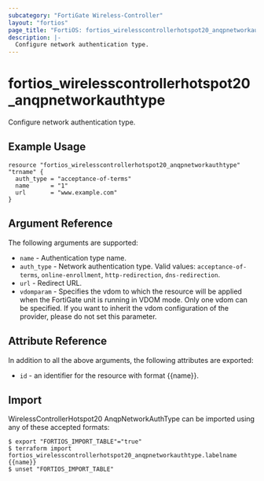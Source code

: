 ```yaml
---
subcategory: "FortiGate Wireless-Controller"
layout: "fortios"
page_title: "FortiOS: fortios_wirelesscontrollerhotspot20_anqpnetworkauthtype"
description: |-
  Configure network authentication type.
---
```


# fortios_wirelesscontrollerhotspot20_anqpnetworkauthtype
Configure network authentication type.

## Example Usage

```hcl
resource "fortios_wirelesscontrollerhotspot20_anqpnetworkauthtype" "trname" {
  auth_type = "acceptance-of-terms"
  name      = "1"
  url       = "www.example.com"
}
```

## Argument Reference

The following arguments are supported:

* `name` - Authentication type name.
* `auth_type` - Network authentication type. Valid values: `acceptance-of-terms`, `online-enrollment`, `http-redirection`, `dns-redirection`.
* `url` - Redirect URL.
* `vdomparam` - Specifies the vdom to which the resource will be applied when the FortiGate unit is running in VDOM mode. Only one vdom can be specified. If you want to inherit the vdom configuration of the provider, please do not set this parameter.


## Attribute Reference

In addition to all the above arguments, the following attributes are exported:
* `id` - an identifier for the resource with format {{name}}.

## Import

WirelessControllerHotspot20 AnqpNetworkAuthType can be imported using any of these accepted formats:
```
$ export "FORTIOS_IMPORT_TABLE"="true"
$ terraform import fortios_wirelesscontrollerhotspot20_anqpnetworkauthtype.labelname {{name}}
$ unset "FORTIOS_IMPORT_TABLE"
```
